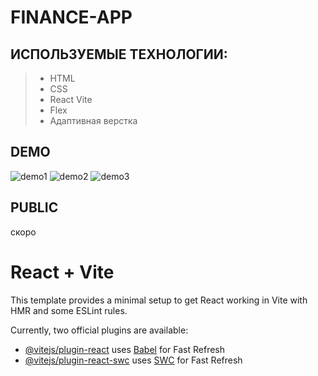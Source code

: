 # FINANCE-APP

## ИСПОЛЬЗУЕМЫЕ ТЕХНОЛОГИИ:
> + HTML
> + CSS
> + React Vite
> + Flex
> + Адаптивная верстка

## DEMO
![demo1](https://github.com/olymuzyka-intensive/FINANCE-APP/assets/137098489/c0203dcb-2c6e-47ea-9d74-9bea817019b7)
![demo2](https://github.com/olymuzyka-intensive/FINANCE-APP/assets/137098489/6b9358f3-036d-444b-a665-10a97e0029c0)
![demo3](https://github.com/olymuzyka-intensive/FINANCE-APP/assets/137098489/90529e20-afe6-4c0e-a32c-d2cd1ed7cb32)



## PUBLIC
скоро


# React + Vite

This template provides a minimal setup to get React working in Vite with HMR and some ESLint rules.

Currently, two official plugins are available:

- [@vitejs/plugin-react](https://github.com/vitejs/vite-plugin-react/blob/main/packages/plugin-react/README.md) uses [Babel](https://babeljs.io/) for Fast Refresh
- [@vitejs/plugin-react-swc](https://github.com/vitejs/vite-plugin-react-swc) uses [SWC](https://swc.rs/) for Fast Refresh
